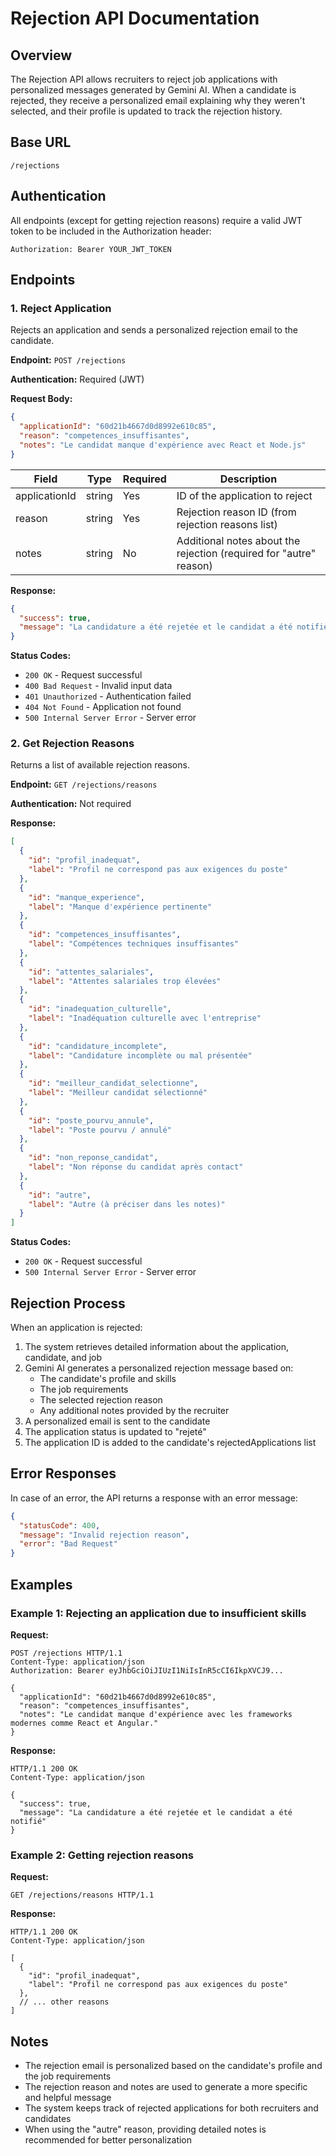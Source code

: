 # Rejection API Documentation

## Overview

The Rejection API allows recruiters to reject job applications with personalized messages generated by Gemini AI. When a candidate is rejected, they receive a personalized email explaining why they weren't selected, and their profile is updated to track the rejection history.

## Base URL

```
/rejections
```

## Authentication

All endpoints (except for getting rejection reasons) require a valid JWT token to be included in the Authorization header:

```
Authorization: Bearer YOUR_JWT_TOKEN
```

## Endpoints

### 1. Reject Application

Rejects an application and sends a personalized rejection email to the candidate.

**Endpoint:** `POST /rejections`

**Authentication:** Required (JWT)

**Request Body:**

```json
{
  "applicationId": "60d21b4667d0d8992e610c85",
  "reason": "competences_insuffisantes",
  "notes": "Le candidat manque d'expérience avec React et Node.js"
}
```

| Field | Type | Required | Description |
|-------|------|----------|-------------|
| applicationId | string | Yes | ID of the application to reject |
| reason | string | Yes | Rejection reason ID (from rejection reasons list) |
| notes | string | No | Additional notes about the rejection (required for "autre" reason) |

**Response:**

```json
{
  "success": true,
  "message": "La candidature a été rejetée et le candidat a été notifié"
}
```

**Status Codes:**

- `200 OK` - Request successful
- `400 Bad Request` - Invalid input data
- `401 Unauthorized` - Authentication failed
- `404 Not Found` - Application not found
- `500 Internal Server Error` - Server error

### 2. Get Rejection Reasons

Returns a list of available rejection reasons.

**Endpoint:** `GET /rejections/reasons`

**Authentication:** Not required

**Response:**

```json
[
  {
    "id": "profil_inadequat",
    "label": "Profil ne correspond pas aux exigences du poste"
  },
  {
    "id": "manque_experience",
    "label": "Manque d'expérience pertinente"
  },
  {
    "id": "competences_insuffisantes",
    "label": "Compétences techniques insuffisantes"
  },
  {
    "id": "attentes_salariales",
    "label": "Attentes salariales trop élevées"
  },
  {
    "id": "inadequation_culturelle",
    "label": "Inadéquation culturelle avec l'entreprise"
  },
  {
    "id": "candidature_incomplete",
    "label": "Candidature incomplète ou mal présentée"
  },
  {
    "id": "meilleur_candidat_selectionne",
    "label": "Meilleur candidat sélectionné"
  },
  {
    "id": "poste_pourvu_annule",
    "label": "Poste pourvu / annulé"
  },
  {
    "id": "non_reponse_candidat",
    "label": "Non réponse du candidat après contact"
  },
  {
    "id": "autre",
    "label": "Autre (à préciser dans les notes)"
  }
]
```

**Status Codes:**

- `200 OK` - Request successful
- `500 Internal Server Error` - Server error

## Rejection Process

When an application is rejected:

1. The system retrieves detailed information about the application, candidate, and job
2. Gemini AI generates a personalized rejection message based on:
   - The candidate's profile and skills
   - The job requirements
   - The selected rejection reason
   - Any additional notes provided by the recruiter
3. A personalized email is sent to the candidate
4. The application status is updated to "rejeté"
5. The application ID is added to the candidate's rejectedApplications list

## Error Responses

In case of an error, the API returns a response with an error message:

```json
{
  "statusCode": 400,
  "message": "Invalid rejection reason",
  "error": "Bad Request"
}
```

## Examples

### Example 1: Rejecting an application due to insufficient skills

**Request:**

```http
POST /rejections HTTP/1.1
Content-Type: application/json
Authorization: Bearer eyJhbGciOiJIUzI1NiIsInR5cCI6IkpXVCJ9...

{
  "applicationId": "60d21b4667d0d8992e610c85",
  "reason": "competences_insuffisantes",
  "notes": "Le candidat manque d'expérience avec les frameworks modernes comme React et Angular."
}
```

**Response:**

```http
HTTP/1.1 200 OK
Content-Type: application/json

{
  "success": true,
  "message": "La candidature a été rejetée et le candidat a été notifié"
}
```

### Example 2: Getting rejection reasons

**Request:**

```http
GET /rejections/reasons HTTP/1.1
```

**Response:**

```http
HTTP/1.1 200 OK
Content-Type: application/json

[
  {
    "id": "profil_inadequat",
    "label": "Profil ne correspond pas aux exigences du poste"
  },
  // ... other reasons
]
```

## Notes

- The rejection email is personalized based on the candidate's profile and the job requirements
- The rejection reason and notes are used to generate a more specific and helpful message
- The system keeps track of rejected applications for both recruiters and candidates
- When using the "autre" reason, providing detailed notes is recommended for better personalization